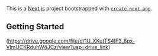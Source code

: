 This is a [Next.js](https://nextjs.org/) project bootstrapped with [`create-next-app`](https://github.com/vercel/next.js/tree/canary/packages/create-next-app).

## Getting Started

(https://drive.google.com/file/d/1U_XKutTS4lF3_8px-VlmUCKRduhW4JCz/view?usp=drive_link)
